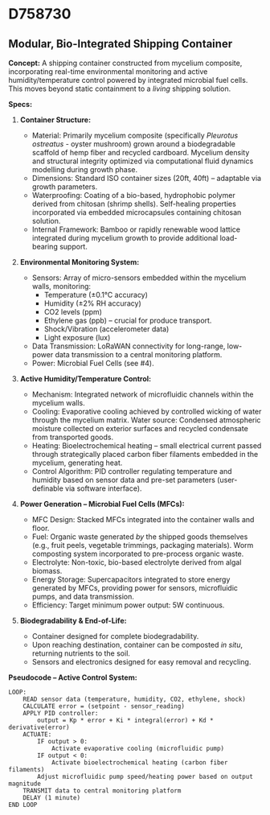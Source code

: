 # D758730

## Modular, Bio-Integrated Shipping Container

**Concept:** A shipping container constructed from mycelium composite, incorporating real-time environmental monitoring and active humidity/temperature control powered by integrated microbial fuel cells. This moves beyond static containment to a *living* shipping solution.

**Specs:**

1.  **Container Structure:**
    *   Material: Primarily mycelium composite (specifically *Pleurotus ostreatus* - oyster mushroom) grown around a biodegradable scaffold of hemp fiber and recycled cardboard.  Mycelium density and structural integrity optimized via computational fluid dynamics modelling during growth phase.
    *   Dimensions: Standard ISO container sizes (20ft, 40ft) – adaptable via growth parameters.
    *   Waterproofing:  Coating of a bio-based, hydrophobic polymer derived from chitosan (shrimp shells).  Self-healing properties incorporated via embedded microcapsules containing chitosan solution.
    *   Internal Framework:  Bamboo or rapidly renewable wood lattice integrated during mycelium growth to provide additional load-bearing support.

2.  **Environmental Monitoring System:**
    *   Sensors: Array of micro-sensors embedded within the mycelium walls, monitoring:
        *   Temperature (±0.1°C accuracy)
        *   Humidity (±2% RH accuracy)
        *   CO2 levels (ppm)
        *   Ethylene gas (ppb) – crucial for produce transport.
        *   Shock/Vibration (accelerometer data)
        *   Light exposure (lux)
    *   Data Transmission: LoRaWAN connectivity for long-range, low-power data transmission to a central monitoring platform.
    *   Power: Microbial Fuel Cells (see #4).

3.  **Active Humidity/Temperature Control:**
    *   Mechanism:  Integrated network of microfluidic channels within the mycelium walls.  
    *   Cooling: Evaporative cooling achieved by controlled wicking of water through the mycelium matrix. Water source: Condensed atmospheric moisture collected on exterior surfaces and recycled condensate from transported goods.
    *   Heating: Bioelectrochemical heating – small electrical current passed through strategically placed carbon fiber filaments embedded in the mycelium, generating heat.
    *   Control Algorithm: PID controller regulating temperature and humidity based on sensor data and pre-set parameters (user-definable via software interface).

4.  **Power Generation – Microbial Fuel Cells (MFCs):**
    *   MFC Design: Stacked MFCs integrated into the container walls and floor.  
    *   Fuel: Organic waste generated *by* the shipped goods themselves (e.g., fruit peels, vegetable trimmings, packaging materials).  Worm composting system incorporated to pre-process organic waste.
    *   Electrolyte:  Non-toxic, bio-based electrolyte derived from algal biomass.
    *   Energy Storage:  Supercapacitors integrated to store energy generated by MFCs, providing power for sensors, microfluidic pumps, and data transmission.
    *   Efficiency: Target minimum power output: 5W continuous.

5.  **Biodegradability & End-of-Life:**
    *   Container designed for complete biodegradability.
    *   Upon reaching destination, container can be composted *in situ*, returning nutrients to the soil.
    *   Sensors and electronics designed for easy removal and recycling.

**Pseudocode – Active Control System:**

```
LOOP:
    READ sensor data (temperature, humidity, CO2, ethylene, shock)
    CALCULATE error = (setpoint - sensor_reading)
    APPLY PID controller:
        output = Kp * error + Ki * integral(error) + Kd * derivative(error)
    ACTUATE:
        IF output > 0:
            Activate evaporative cooling (microfluidic pump)
        IF output < 0:
            Activate bioelectrochemical heating (carbon fiber filaments)
        Adjust microfluidic pump speed/heating power based on output magnitude
    TRANSMIT data to central monitoring platform
    DELAY (1 minute)
END LOOP
```
